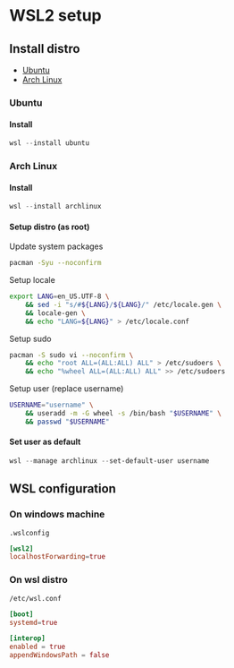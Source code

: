 # WSL2 setup

## Install distro

- [Ubuntu](#ubuntu)
- [Arch Linux](#arch-linux)

### Ubuntu

#### Install

```powershell
wsl --install ubuntu
```

### Arch Linux

#### Install

```powershell
wsl --install archlinux
```

#### Setup distro (as root)

Update system packages

```bash
pacman -Syu --noconfirm
```

Setup locale

```bash
export LANG=en_US.UTF-8 \
    && sed -i "s/#${LANG}/${LANG}/" /etc/locale.gen \
    && locale-gen \
    && echo "LANG=${LANG}" > /etc/locale.conf
```

Setup sudo

```bash
pacman -S sudo vi --noconfirm \
    && echo "root ALL=(ALL:ALL) ALL" > /etc/sudoers \
    && echo "%wheel ALL=(ALL:ALL) ALL" >> /etc/sudoers
```

Setup user (replace username)

```bash
USERNAME="username" \
    && useradd -m -G wheel -s /bin/bash "$USERNAME" \
    && passwd "$USERNAME"
```

#### Set user as default

```powershell
wsl --manage archlinux --set-default-user username
```

## WSL configuration

### On windows machine

`.wslconfig`

```conf
[wsl2]
localhostForwarding=true
```

### On wsl distro

`/etc/wsl.conf`

```conf
[boot]
systemd=true

[interop]
enabled = true
appendWindowsPath = false
```
